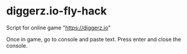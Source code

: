 # diggerz.io-fly-hack
Script for online game "https://diggerz.io"

Once in game, go to console and paste text.
Press enter and close the console.
